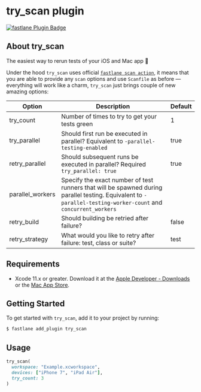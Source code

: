 # try_scan plugin

[![fastlane Plugin Badge](https://rawcdn.githack.com/fastlane/fastlane/master/fastlane/assets/plugin-badge.svg)](https://rubygems.org/gems/fastlane-plugin-try_scan)

## About try_scan

The easiest way to rerun tests of your iOS and Mac app 🚀

Under the hood `try_scan` uses official [`fastlane scan action`](https://docs.fastlane.tools/actions/scan/), it means that you are able to provide any `scan` options and use `Scanfile` as before — everything will work like a charm, `try_scan` just brings couple of new amazing options:

| Option | Description | Default |
| ------- |------------ | ------- |
| try_count | Number of times to try to get your tests green | 1 |
| try_parallel | Should first run be executed in parallel? Equivalent to `-parallel-testing-enabled` | true |
| retry_parallel | Should subsequent runs be executed in parallel? Required `try_parallel: true` | true |
| parallel_workers | Specify the exact number of test runners that will be spawned during parallel testing. Equivalent to `-parallel-testing-worker-count` and `concurrent_workers` |  |
| retry_build | Should building be retried after failure? | false |
| retry_strategy | What would you like to retry after failure: test, class or suite? | test |

## Requirements

* Xcode 11.x or greater. Download it at the [Apple Developer - Downloads](https://developer.apple.com/downloads) or the [Mac App Store](https://apps.apple.com/us/app/xcode/id497799835?mt=12).

## Getting Started

To get started with `try_scan`, add it to your project by running:

```bash
$ fastlane add_plugin try_scan
```

## Usage

```ruby
try_scan(
  workspace: "Example.xcworkspace",
  devices: ["iPhone 7", "iPad Air"],
  try_count: 3
)
```
